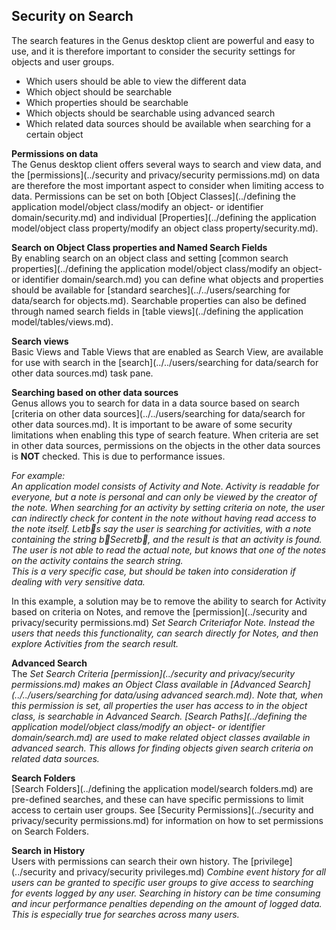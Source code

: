 ## Security on Search

The search features in the Genus desktop client are powerful and easy to use, and it is therefore important to consider the security settings for objects and user groups.

*   Which users should be able to view the different data
*   Which object should be searchable
*   Which properties should be searchable
*   Which objects should be searchable using advanced search
*   Which related data sources should be available when searching for a certain object

**Permissions on data**  
The Genus desktop client offers several ways to search and view data, and the [permissions](../security and privacy/security permissions.md) on data are therefore the most important aspect to consider when limiting access to data. Permissions can be set on both [Object Classes](../defining the application model/object class/modify an object- or identifier domain/security.md) and individual [Properties](../defining the application model/object class property/modify an object class property/security.md).

**Search on Object Class properties and Named Search Fields**  
By enabling search on an object class and setting [common search properties](../defining the application model/object class/modify an object- or identifier domain/search.md) you can define what objects and properties should be available for [standard searches](../../users/searching for data/search for objects.md). Searchable properties can also be defined through named search fields in [table views](../defining the application model/tables/views.md).

**Search views**  
Basic Views and Table Views that are enabled as Search View, are available for use with search in the [search](../../users/searching for data/search for other data sources.md) task pane.

**Searching based on other data sources**  
Genus allows you to search for data in a data source based on search [criteria on other data sources](../../users/searching for data/search for other data sources.md). It is important to be aware of some security limitations when enabling this type of search feature. When criteria are set in other data sources, permissions on the objects in the other data sources is **NOT** checked. This is due to performance issues.  

<span style="FONT-STYLE: italic">For example:  
An application model consists of Activity and Note. Activity is readable for everyone, but a note is personal and can only be viewed by the creator of the note. When searching for an activity by setting criteria on note, the user can indirectly check for content in the note without having read access to the note itself. Letb s say the user is searching for activities, with a note containing the string b Secretb , and the result is that an activity is found. The user is not able to read the actual note, but knows that one of the notes on the activity contains the search string.  
This is a very specific case, but should be taken into consideration if dealing with very sensitive data.

In this example, a solution may be to remove the ability to search for Activity based on criteria on Notes, and remove the [permission](../security and privacy/security permissions.md) <span style="FONT-WEIGHT: bold; FONT-STYLE: italic"> <span style="FONT-WEIGHT: normal; FONT-STYLE: italic">Set Search Criteriafor Note. Instead the users that needs this functionality, can search directly for Notes, and then <a id="ID485CC88469A94C62" title="" class="articleLink">explore</a> Activities from the search result.

**Advanced Search**  
The <span style="FONT-WEIGHT: normal; FONT-STYLE: italic">Set Search Criteria [permission](../security and privacy/security permissions.md) makes an Object Class available in [Advanced Search](../../users/searching for data/using advanced search.md). Note that, when this permission is set, all properties the user has access to in the object class, is searchable in Advanced Search. [Search Paths](../defining the application model/object class/modify an object- or identifier domain/search.md) are used to make related object classes available in advanced search. This allows for finding objects given search criteria on related data sources.

**Search Folders**  
[Search Folders](../defining the application model/search folders.md) are pre-defined searches, and these can have specific permissions to limit access to certain user groups. See [Security Permissions](../security and privacy/security permissions.md) for information on how to set permissions on Search Folders.

**Search in History**  
Users with permissions can search their own history. The [privilege](../security and privacy/security privileges.md)  <span style="FONT-STYLE: italic">Combine event history for all users can be granted to specific user groups to give access to searching for events logged by any user. Searching in history can be time consuming and incur performance penalties depending on the amount of logged data. This is especially true for searches across many users.